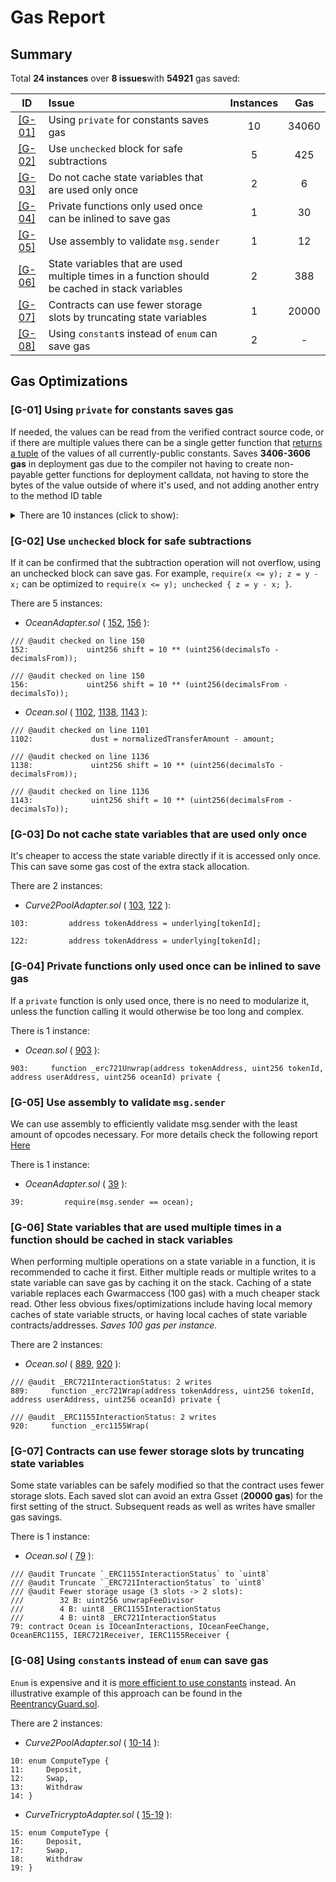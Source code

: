 # Gas Report

## Summary

Total **24 instances** over **8 issues**with **54921** gas saved:

|ID|Issue|Instances|Gas|
|:--:|:---|:--:|:--:|
| [[G-01]](#g-01-using-private-for-constants-saves-gas) | Using `private` for constants saves gas | 10 | 34060 |
| [[G-02]](#g-02-use-unchecked-block-for-safe-subtractions) | Use `unchecked` block for safe subtractions | 5 | 425 |
| [[G-03]](#g-03-do-not-cache-state-variables-that-are-used-only-once) | Do not cache state variables that are used only once | 2 | 6 |
| [[G-04]](#g-04-private-functions-only-used-once-can-be-inlined-to-save-gas) | Private functions only used once can be inlined to save gas | 1 | 30 |
| [[G-05]](#g-05-use-assembly-to-validate-msgsender) | Use assembly to validate `msg.sender` | 1 | 12 |
| [[G-06]](#g-06-state-variables-that-are-used-multiple-times-in-a-function-should-be-cached-in-stack-variables) | State variables that are used multiple times in a function should be cached in stack variables | 2 | 388 |
| [[G-07]](#g-07-contracts-can-use-fewer-storage-slots-by-truncating-state-variables) | Contracts can use fewer storage slots by truncating state variables | 1 | 20000 |
| [[G-08]](#g-08-using-constants-instead-of-enum-can-save-gas) | Using `constant`s instead of `enum` can save gas | 2 | - |

## Gas Optimizations

### [G-01] Using `private` for constants saves gas

If needed, the values can be read from the verified contract source code, or if there are multiple values there can be a single getter function that [returns a tuple](https://github.com/code-423n4/2022-08-frax/blob/90f55a9ce4e25bceed3a74290b854341d8de6afa/src/contracts/FraxlendPair.sol#L156-L178) of the values of all currently-public constants. Saves **3406-3606 gas** in deployment gas due to the compiler not having to create non-payable getter functions for deployment calldata, not having to store the bytes of the value outside of where it's used, and not adding another entry to the method ID table

<details>
<summary>There are 10 instances (click to show):</summary>

- *Curve2PoolAdapter.sol* ( [56](https://github.com/code-423n4/2023-11-shellprotocol/blob/485de7383cdf88284ee6bcf2926fb7c19e9fb257/src/adapters/Curve2PoolAdapter.sol#L56), [59](https://github.com/code-423n4/2023-11-shellprotocol/blob/485de7383cdf88284ee6bcf2926fb7c19e9fb257/src/adapters/Curve2PoolAdapter.sol#L59), [62](https://github.com/code-423n4/2023-11-shellprotocol/blob/485de7383cdf88284ee6bcf2926fb7c19e9fb257/src/adapters/Curve2PoolAdapter.sol#L62) ):

```solidity
56:     uint256 public immutable xToken;

59:     uint256 public immutable yToken;

62:     uint256 public immutable lpTokenId;
```

- *CurveTricryptoAdapter.sol* ( [61](https://github.com/code-423n4/2023-11-shellprotocol/blob/485de7383cdf88284ee6bcf2926fb7c19e9fb257/src/adapters/CurveTricryptoAdapter.sol#L61), [64](https://github.com/code-423n4/2023-11-shellprotocol/blob/485de7383cdf88284ee6bcf2926fb7c19e9fb257/src/adapters/CurveTricryptoAdapter.sol#L64), [67](https://github.com/code-423n4/2023-11-shellprotocol/blob/485de7383cdf88284ee6bcf2926fb7c19e9fb257/src/adapters/CurveTricryptoAdapter.sol#L67), [70](https://github.com/code-423n4/2023-11-shellprotocol/blob/485de7383cdf88284ee6bcf2926fb7c19e9fb257/src/adapters/CurveTricryptoAdapter.sol#L70) ):

```solidity
61:     uint256 public immutable xToken;

64:     uint256 public immutable yToken;

67:     uint256 public immutable zToken;

70:     uint256 public immutable lpTokenId;
```

- *OceanAdapter.sol* ( [19](https://github.com/code-423n4/2023-11-shellprotocol/blob/485de7383cdf88284ee6bcf2926fb7c19e9fb257/src/adapters/OceanAdapter.sol#L19), [22](https://github.com/code-423n4/2023-11-shellprotocol/blob/485de7383cdf88284ee6bcf2926fb7c19e9fb257/src/adapters/OceanAdapter.sol#L22) ):

```solidity
19:     address public immutable ocean;

22:     address public immutable primitive;
```

- *Ocean.sol* ( [84](https://github.com/code-423n4/2023-11-shellprotocol/blob/485de7383cdf88284ee6bcf2926fb7c19e9fb257/src/ocean/Ocean.sol#L84) ):

```solidity
84:     uint256 public immutable WRAPPED_ETHER_ID;
```

</details>

### [G-02] Use `unchecked` block for safe subtractions

If it can be confirmed that the subtraction operation will not overflow, using an unchecked block can save gas.
For example, `require(x <= y); z = y - x;` can be optimized to `require(x <= y); unchecked { z = y - x; }`.

There are 5 instances:

- *OceanAdapter.sol* ( [152](https://github.com/code-423n4/2023-11-shellprotocol/blob/485de7383cdf88284ee6bcf2926fb7c19e9fb257/src/adapters/OceanAdapter.sol#L152), [156](https://github.com/code-423n4/2023-11-shellprotocol/blob/485de7383cdf88284ee6bcf2926fb7c19e9fb257/src/adapters/OceanAdapter.sol#L156) ):

```solidity
/// @audit checked on line 150
152:             uint256 shift = 10 ** (uint256(decimalsTo - decimalsFrom));

/// @audit checked on line 150
156:             uint256 shift = 10 ** (uint256(decimalsFrom - decimalsTo));
```

- *Ocean.sol* ( [1102](https://github.com/code-423n4/2023-11-shellprotocol/blob/485de7383cdf88284ee6bcf2926fb7c19e9fb257/src/ocean/Ocean.sol#L1102), [1138](https://github.com/code-423n4/2023-11-shellprotocol/blob/485de7383cdf88284ee6bcf2926fb7c19e9fb257/src/ocean/Ocean.sol#L1138), [1143](https://github.com/code-423n4/2023-11-shellprotocol/blob/485de7383cdf88284ee6bcf2926fb7c19e9fb257/src/ocean/Ocean.sol#L1143) ):

```solidity
/// @audit checked on line 1101
1102:             dust = normalizedTransferAmount - amount;

/// @audit checked on line 1136
1138:             uint256 shift = 10 ** (uint256(decimalsTo - decimalsFrom));

/// @audit checked on line 1136
1143:             uint256 shift = 10 ** (uint256(decimalsFrom - decimalsTo));
```

### [G-03] Do not cache state variables that are used only once

It's cheaper to access the state variable directly if it is accessed only once. This can save some gas cost of the extra stack allocation.

There are 2 instances:

- *Curve2PoolAdapter.sol* ( [103](https://github.com/code-423n4/2023-11-shellprotocol/blob/485de7383cdf88284ee6bcf2926fb7c19e9fb257/src/adapters/Curve2PoolAdapter.sol#L103), [122](https://github.com/code-423n4/2023-11-shellprotocol/blob/485de7383cdf88284ee6bcf2926fb7c19e9fb257/src/adapters/Curve2PoolAdapter.sol#L122) ):

```solidity
103:         address tokenAddress = underlying[tokenId];

122:         address tokenAddress = underlying[tokenId];
```

### [G-04] Private functions only used once can be inlined to save gas

If a `private` function is only used once, there is no need to modularize it, unless the function calling it would otherwise be too long and complex.

There is 1 instance:

- *Ocean.sol* ( [903](https://github.com/code-423n4/2023-11-shellprotocol/blob/485de7383cdf88284ee6bcf2926fb7c19e9fb257/src/ocean/Ocean.sol#L903) ):

```solidity
903:     function _erc721Unwrap(address tokenAddress, uint256 tokenId, address userAddress, uint256 oceanId) private {
```

### [G-05] Use assembly to validate `msg.sender`

We can use assembly to efficiently validate msg.sender with the least amount of opcodes necessary. For more details check the following report [Here](https://code4rena.com/reports/2023-05-juicebox#g-06-use-assembly-to-validate-msgsender)

There is 1 instance:

- *OceanAdapter.sol* ( [39](https://github.com/code-423n4/2023-11-shellprotocol/blob/485de7383cdf88284ee6bcf2926fb7c19e9fb257/src/adapters/OceanAdapter.sol#L39) ):

```solidity
39:         require(msg.sender == ocean);
```

### [G-06] State variables that are used multiple times in a function should be cached in stack variables

When performing multiple operations on a state variable in a function, it is recommended to cache it first. Either multiple reads or multiple writes to a state variable can save gas by caching it on the stack.
Caching of a state variable replaces each Gwarmaccess (100 gas) with a much cheaper stack read. Other less obvious fixes/optimizations include having local memory caches of state variable structs, or having local caches of state variable contracts/addresses.
*Saves 100 gas per instance*.

There are 2 instances:

- *Ocean.sol* ( [889](https://github.com/code-423n4/2023-11-shellprotocol/blob/485de7383cdf88284ee6bcf2926fb7c19e9fb257/src/ocean/Ocean.sol#L889), [920](https://github.com/code-423n4/2023-11-shellprotocol/blob/485de7383cdf88284ee6bcf2926fb7c19e9fb257/src/ocean/Ocean.sol#L920) ):

```solidity
/// @audit _ERC721InteractionStatus: 2 writes
889:     function _erc721Wrap(address tokenAddress, uint256 tokenId, address userAddress, uint256 oceanId) private {

/// @audit _ERC1155InteractionStatus: 2 writes
920:     function _erc1155Wrap(
```

### [G-07] Contracts can use fewer storage slots by truncating state variables

Some state variables can be safely modified so that the contract uses fewer storage slots. Each saved slot can avoid an extra Gsset (**20000 gas**) for the first setting of the struct. Subsequent reads as well as writes have smaller gas savings.

There is 1 instance:

- *Ocean.sol* ( [79](https://github.com/code-423n4/2023-11-shellprotocol/blob/485de7383cdf88284ee6bcf2926fb7c19e9fb257/src/ocean/Ocean.sol#L79) ):

```solidity
/// @audit Truncate `_ERC1155InteractionStatus` to `uint8`
/// @audit Truncate `_ERC721InteractionStatus` to `uint8`
/// @audit Fewer storage usage (3 slots -> 2 slots):
///        32 B: uint256 unwrapFeeDivisor
///        4 B: uint8 _ERC1155InteractionStatus
///        4 B: uint8 _ERC721InteractionStatus
79: contract Ocean is IOceanInteractions, IOceanFeeChange, OceanERC1155, IERC721Receiver, IERC1155Receiver {
```

### [G-08] Using `constant`s instead of `enum` can save gas

`Enum` is expensive and it is [more efficient to use constants](https://www.codehawks.com/finding/clm84992q02j9w9ruebun36d9) instead. An illustrative example of this approach can be found in the [ReentrancyGuard.sol](https://github.com/OpenZeppelin/openzeppelin-contracts/blob/181d518609a9f006fcb97af63e6952e603cf100e/contracts/utils/ReentrancyGuard.sol#L34-L35).

There are 2 instances:

- *Curve2PoolAdapter.sol* ( [10-14](https://github.com/code-423n4/2023-11-shellprotocol/blob/485de7383cdf88284ee6bcf2926fb7c19e9fb257/src/adapters/Curve2PoolAdapter.sol#L10-L14) ):

```solidity
10: enum ComputeType {
11:     Deposit,
12:     Swap,
13:     Withdraw
14: }
```

- *CurveTricryptoAdapter.sol* ( [15-19](https://github.com/code-423n4/2023-11-shellprotocol/blob/485de7383cdf88284ee6bcf2926fb7c19e9fb257/src/adapters/CurveTricryptoAdapter.sol#L15-L19) ):

```solidity
15: enum ComputeType {
16:     Deposit,
17:     Swap,
18:     Withdraw
19: }
```

